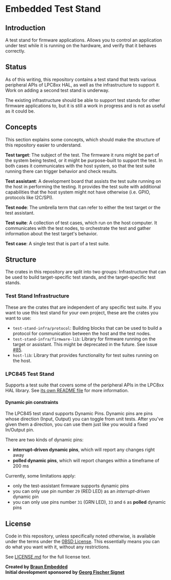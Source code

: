 # Embedded Test Stand

## Introduction

A test stand for firmware applications. Allows you to control an application under test while it is running on the hardware, and verify that it behaves correctly.


## Status

As of this writing, this repository contains a test stand that tests various peripheral APIs of LPC8xx HAL, as well as the infrastructure to support it. Work on adding a second test stand is underway.

The existing infrastructure should be able to support test stands for other firmware applications to, but it is still a work in progress and is not as useful as it could be.


## Concepts

This section explains some concepts, which should make the structure of this repository easier to understand.

**Test target**: The subject of the test. The firmware it runs might be part of the system being tested, or it might be purpose-built to support the test. In both cases it communicates with the host system, so that the test suite running there can trigger behavior and check results.

**Test assistant**: A development board that assists the test suite running on the host in performing the testing. It provides the test suite with additional capabilities that the host system might not have otherwise (i.e. GPIO, protocols like I2C/SPI).

**Test node**: The umbrella term that can refer to either the test target or the test assistant.

**Test suite**: A collection of test cases, which run on the host computer. It communicates with the test nodes, to orchestrate the test and gather information about the test target's behavior.

**Test case**: A single test that is part of a test suite.


## Structure

The crates in this repository are split into two groups: Infrastructure that can be used to build target-specific test stands, and the target-specific test stands.

### Test Stand Infrastructure

These are the crates that are independent of any specific test suite. If you want to use this test stand for your own project, these are the crates you want to use:

- `test-stand-infra/protocol`: Building blocks that can be used to build a protocol for communication between the host and the test nodes.
- `test-stand-infra/firmware-lib`: Library for firmware running on the target or assistant. This might be deprecated in the future. See issue [#85](https://github.com/braun-embedded/lpc845-test-stand/issues/85).
- `host-lib`: Library that provides functionality for test suites running on the host.

### LPC845 Test Stand

Supports a test suite that covers some of the peripheral APIs in the LPC8xx HAL library. See [its own README file](https://github.com/braun-embedded/lpc845-test-stand/blob/master/lpc845-test-stand/README.md) for more information.


#### Dynamic pin constraints
The LPC845 test stand supports Dynamic Pins. Dynamic pins are pins whose direction (Input, Output) you can toggle from unit tests. After you've given them a direction, you can use them just like you would a fixed In/Output pin.

There are two kinds of dynamic pins:
- **interrupt-driven dynamic pins**, which will report any changes right away
- **polled dynamic pins**, which will report changes within a timeframe of 200 ms

Currently, some limitations apply:

- only the test-assistant firmware supports dynamic pins
- you can only use pin number `29` (RED LED) as an *interrupt-driven* dynamic pin
- you can only use pins number `31` (GRN LED), `33` and `6` as **polled**  dynamic pins

## License

Code in this repository, unless specifically noted otherwise, is available under the terms under the [0BSD License]. This essentially means you can do what you want with it, without any restrictions.

See [LICENSE.md] for the full license text.

[0BSD License]: https://opensource.org/licenses/0BSD
[LICENSE.md]: LICENSE.md

**Created by [Braun Embedded](https://braun-embedded.com/)** <br />
**Initial development sponsored by [Georg Fischer Signet](http://www.gfsignet.com/)**
